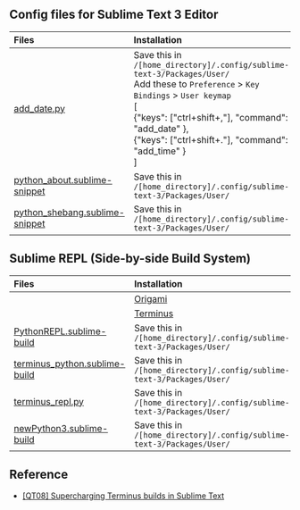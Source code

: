 ## Config files for Sublime Text 3 Editor

| Files 	| Installation 	| Usage 	|
|:-	|:-	|:-:	|
| [add_date.py](add_date.py) 	| Save this in `/[home_directory]/.config/sublime-text-3/Packages/User/`<br>Add these to `Preference` > `Key Bindings` > `User keymap`<br>[<br>    {"keys": ["ctrl+shift+,"], "command": "add_date" },<br>    {"keys": ["ctrl+shift+."], "command": "add_time" }<br>] 	| `Ctrl` + `Shift` + , <br> `Ctrl` + `Shift` + . 	|
| [python_about.sublime-snippet](python_about.sublime-snippet) 	| Save this in `/[home_directory]/.config/sublime-text-3/Packages/User/` 	| about + `Tab` 	|
| [python_shebang.sublime-snippet](python_shebang.sublime-snippet) 	| Save this in `/[home_directory]/.config/sublime-text-3/Packages/User/` 	| shebang + `Tab` 	|

## Sublime REPL (Side-by-side Build System)
| Files 	| Installation 	| Usage 	|
|:-	|:-	|:-:	|
||[Origami](https://github.com/SublimeText/Origami#installation)|[Usage](https://github.com/SublimeText/Origami#using-the-command-line)
||[Terminus](https://packagecontrol.io/packages/Terminus)|[Usage](https://packagecontrol.io/packages/Terminus)
|[PythonREPL.sublime-build](PythonREPL.sublime-build)|Save this in `/[home_directory]/.config/sublime-text-3/Packages/User/`|
|[terminus_python.sublime-build](terminus_python.sublime-build)|Save this in `/[home_directory]/.config/sublime-text-3/Packages/User/`|
|[terminus_repl.py](terminus_repl.py)|Save this in `/[home_directory]/.config/sublime-text-3/Packages/User/`|
|[newPython3.sublime-build](newPython3.sublime-build)|Save this in `/[home_directory]/.config/sublime-text-3/Packages/User/`|

## Reference
* [[QT08] Supercharging Terminus builds in Sublime Text](https://www.youtube.com/watch?v=HaH3U53UvcY&ab_channel=OdatNurd-SublimeTextTutorials)
